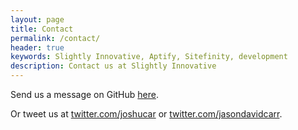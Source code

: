 ```yaml
---
layout: page
title: Contact
permalink: /contact/
header: true
keywords: Slightly Innovative, Aptify, Sitefinity, development
description: Contact us at Slightly Innovative
---
```


Send us a message on GitHub [here](https://github.com/slightly-innovative/slightly-innovative.github.io/issues/new).

Or tweet us at [twitter.com/joshucar](http://twitter.com/joshucar) or [twitter.com/jasondavidcarr](http://twitter.com/jasondavidcarr).